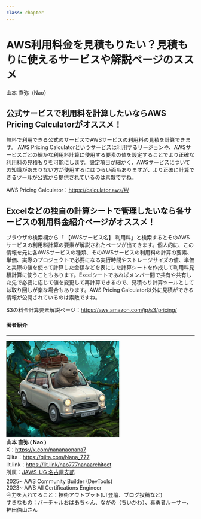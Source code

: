 ```yaml
---
class: chapter
---
```


# AWS利用料金を見積もりたい？見積もりに使えるサービスや解説ページのススメ

<div class="flush-right">
山本 直弥（Nao）
</div>


## 公式サービスで利用料を計算したいならAWS Pricing Calculatorがオススメ！
無料で利用できる公式のサービスでAWSサービスの利用料の見積を計算できます。
AWS Pricing Calculatorというサービスは利用するリージョンや、AWSサービスごとの細かな利用料計算に使用する要素の値を設定することでより正確な利用料の見積もりを可能にします。設定項目が細かく、AWSサービスについての知識があまりない方が使用するにはつらい面もありますが、より正確に計算できるツールが公式から提供されているのは素敵ですね。

AWS Pricing Calculator：https://calculator.aws/#/


## Excelなどの独自の計算シートで管理したいなら各サービスの利用料金紹介ページがオススメ！
ブラウザの検索欄から「 【AWSサービス名】 利用料」と検索するとそのAWSサービスの利用料計算の要素が解説されたページが出てきます。個人的に、この情報を元に各AWSサービスの種類、そのAWSサービスの利用料の計算の要素、単価、実際のプロジェクトで必要になる実行時間やストレージサイズの値、単価と実際の値を使って計算した金額などを表にした計算シートを作成して利用料見積計算に使うこともあります。Excelシートであればメンバー間で共有や共有した先で必要に応じて値を変更して再計算できるので、見積もり計算ツールとしては取り回しが楽な場合もあります。AWS Pricing Calculator以外に見積ができる情報が公開されているのは素敵ですね。

S3の料金計算要素解説ページ：https://aws.amazon.com/jp/s3/pricing/

#### 著者紹介

---

<div class="author-profile">
    <img src="images/naosan.jpg" width="60%">
    <div>
        <div>
            <b>山本 直弥 ( Nao )</b></br> 
            X：<a href="https://x.com/nananaonana7">https://x.com/nananaonana7</a></br> 
            Qiita：<a href="https://qiita.com/Nana_777">https://qiita.com/Nana_777</a></br> 
            lit.link：<a href="https://qiita.com/Nana_777">https://lit.link/nao777nanaarchitect</a></br> 
            所属：<a href="https://jawsug-nagoya.connpass.com/">JAWS-UG 名古屋支部</a>
        </div>
    </div>
</div>
<p style="margin-top: 0.5em; margin-bottom: 2em;">
2025~ AWS Community Builder (DevTools)<br>
2023~ AWS All Certifications Engineer<br>
今力を入れてること：技術アウトプット(LT登壇、ブログ投稿など) <br> 
すきなもの：バーチャルおばあちゃん、ながの（ちいかわ）、真勇者ルーサー、神田伯山さん<br>
</p>